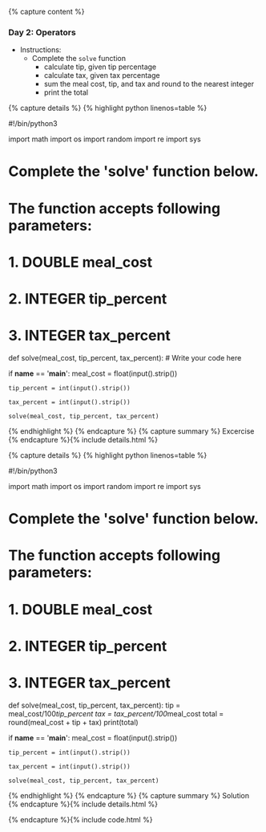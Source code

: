 {% capture content %}
### Day 2: Operators 
- Instructions:
    - Complete the `solve` function  
        - calculate tip, given tip percentage 
        - calculate tax, given tax percentage 
        - sum the meal cost, tip, and tax and round to the nearest integer 
        - print the total

{% capture details %}
{% highlight python linenos=table %}

#!/bin/python3

import math
import os
import random
import re
import sys

# Complete the 'solve' function below.

# The function accepts following parameters:
#  1. DOUBLE meal_cost
#  2. INTEGER tip_percent
#  3. INTEGER tax_percent

def solve(meal_cost, tip_percent, tax_percent):
    # Write your code here

if __name__ == '__main__':
    meal_cost = float(input().strip())

    tip_percent = int(input().strip())

    tax_percent = int(input().strip())

    solve(meal_cost, tip_percent, tax_percent)

{% endhighlight %}
{% endcapture %}
{% capture summary %} 
Excercise
{% endcapture %}{% include details.html %}

{% capture details %}
{% highlight python linenos=table %}

#!/bin/python3

import math
import os
import random
import re
import sys

# Complete the 'solve' function below.

# The function accepts following parameters:
#  1. DOUBLE meal_cost
#  2. INTEGER tip_percent
#  3. INTEGER tax_percent

def solve(meal_cost, tip_percent, tax_percent):
    tip = meal_cost/100*tip_percent
    tax = tax_percent/100*meal_cost
    total = round(meal_cost + tip + tax)
    print(total)

if __name__ == '__main__':
    meal_cost = float(input().strip())

    tip_percent = int(input().strip())

    tax_percent = int(input().strip())

    solve(meal_cost, tip_percent, tax_percent)

{% endhighlight %}
{% endcapture %}
{% capture summary %} 
Solution
{% endcapture %}{% include details.html %}

{% endcapture %}{% include code.html %}



